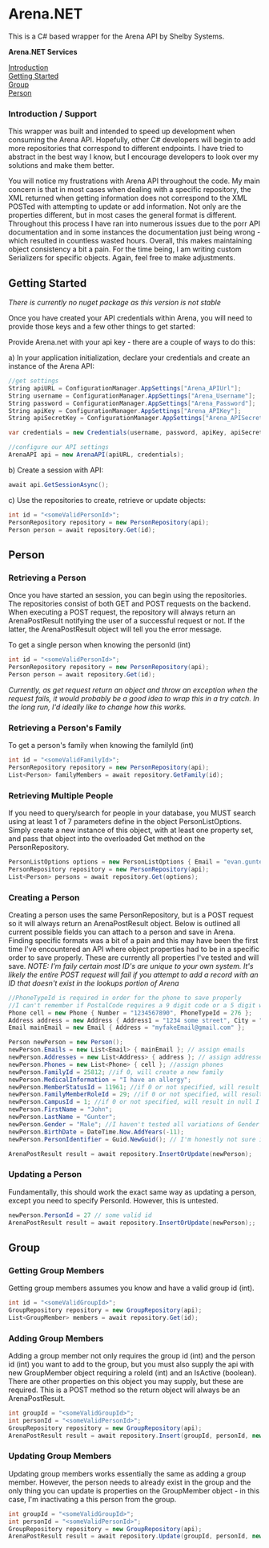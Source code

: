 # Arena.NET
This is a C# based wrapper for the Arena API by Shelby Systems. 

**Arena.NET Services**

[Introduction](#introduction--support)  
[Getting Started](#getting-started)  
[Group](#group)  
[Person](#person)  

### Introduction / Support
This wrapper was built and intended to speed up development when consuming the Arena API. Hopefully, other C# developers will begin to add more repositories that correspond to different endpoints. I have tried to abstract in the best way I know, but I encourage developers to look over my solutions and make them better. 

You will notice my frustrations with Arena API throughout the code. My main concern is that in most cases when dealing with a specific repository, the XML returned when getting information does not correspond to the XML POSTed with attempting to update or add information. Not only are the properties different, but in most cases the general format is different. Throughout this process I have ran into numerous issues due to the porr API documentation and in some instances the documentation just being wrong - which resulted in countless wasted hours. Overall, this makes maintaining object consistency a bit a pain. For the time being, I am writing custom Serializers for specific objects. Again, feel free to make adjustments.


Getting Started
--------
*There is currently no nuget package as this version is not stable*

Once you have created your API credentials within Arena, you will need to provide those keys and a few other things to get started:


Provide Arena.net with your api key - there are a couple of ways to do this:

a) In your application initialization, declare your credentials and create an instance of the Arena API:

```csharp
//get settings
String apiURL = ConfigurationManager.AppSettings["Arena_APIUrl"];
String username = ConfigurationManager.AppSettings["Arena_Username"];
String password = ConfigurationManager.AppSettings["Arena_Password"];
String apiKey = ConfigurationManager.AppSettings["Arena_APIKey"];
String apiSecretKey = ConfigurationManager.AppSettings["Arena_APISecret"];

var credentials = new Credentials(username, password, apiKey, apiSecretKey);

//configure our API settings
ArenaAPI api = new ArenaAPI(apiURL, credentials);
```

b) Create a session with API:

```csharp
await api.GetSessionAsync();
```

c) Use the repositories to create, retrieve or update objects:

```csharp
int id = "<someValidPersonId>";
PersonRepository repository = new PersonRepository(api);
Person person = await repository.Get(id);
```
Person
--------
### Retrieving a Person

Once you have started an session, you can begin using the repositories. The repositories consist of both GET and POST requests on the backend. When executing a POST request, the repository will always return an ArenaPostResult notifying the user of a successful request or not. If the latter, the ArenaPostResult object will tell you the error message.

To get a single person when knowing the personId (int)

```csharp
int id = "<someValidPersonId>";
PersonRepository repository = new PersonRepository(api);
Person person = await repository.Get(id);
```
*Currently, as get request return an object and throw an exception when the request fails, it would probably be a good idea to wrap this in a try catch. In the long run, I'd ideally like to change how this works.*

### Retrieving a Person's Family

To get a person's family when knowing the familyId (int)

```csharp
int id = "<someValidFamilyId>";
PersonRepository repository = new PersonRepository(api);
List<Person> familyMembers = await repository.GetFamily(id);
```

### Retrieving Multiple People

If you need to query/search for people in your database, you MUST search using at least 1 of 7 parameters define in the object PersonListOptions. Simply create a new instance of this object, with at least one property set, and pass that object into the overloaded Get method on the PersonRepository.

```csharp
PersonListOptions options = new PersonListOptions { Email = "evan.gunter@necchurch.org" };
PersonRepository repository = new PersonRepository(api);
List<Person> persons = await repository.Get(options);
```

### Creating a Person

Creating a person uses the same PersonRepository, but is a POST request so it will always return an ArenaPostResult object. Below is outlined all current possible fields you can attach to a person and save in Arena. Finding specific formats was a bit of a pain and this may have been the first time I've encountered an API where object properties had to be in a specific order to save properly. These are currently all properties I've tested and will save. 
*NOTE: I'm faily certain most ID's are unique to your own system. It's likely the entire POST request will fail if you attempt to add a record with an ID that doesn't exist in the lookups portion of Arena*

```csharp
//PhoneTypeId is required in order for the phone to save properly
//I can't remember if PostalCode requires a 9 digit code or a 5 digit will work fine
Phone cell = new Phone { Number = "1234567890", PhoneTypeId = 276 };
Address address = new Address { Address1 = "1234 some street", City = "Louisville", State = "KY", PostalCode = "402291485" };
Email mainEmail = new Email { Address = "myfakeEmail@gmail.com" };

Person newPerson = new Person();
newPerson.Emails = new List<Email> { mainEmail }; // assign emails
newPerson.Addresses = new List<Address> { address }; // assign addresses
newPerson.Phones = new List<Phone> { cell }; //assign phones
newPerson.FamilyId = 25812; //if 0, will create a new family
newPerson.MedicalInformation = "I have an allergy";
newPerson.MemberStatusId = 11961; //if 0 or not specified, will result in unknown
newPerson.FamilyMemberRoleId = 29; //if 0 or not specified, will result in unknown
newPerson.CampusId = 1; //if 0 or not specified, will result in null I think 
newPerson.FirstName = "John";
newPerson.LastName = "Gunter";
newPerson.Gender = "Male"; //I haven't tested all variations of Gender (M, F, Male, Female, Unkown, etc...), but Male for sure works
newPerson.BirthDate = DateTime.Now.AddYears(-11);
newPerson.PersonIdentifier = Guid.NewGuid(); // I'm honestly not sure if this saves, or how this would be useful because the API using Ids (ints)

ArenaPostResult result = await repository.InsertOrUpdate(newPerson);
```
### Updating a Person

Fundamentally, this should work the exact same way as updating a person, except you need to specify PersonId. However, this is untested.

```csharp
newPerson.PersonId = 27 // some valid id
ArenaPostResult result = await repository.InsertOrUpdate(newPerson);;
```

Group
--------
### Getting Group Members

Getting group members assumes you know and have a valid group id (int).

```csharp
int id = "<someValidGroupId>";
GroupRepository repository = new GroupRepository(api);
List<GroupMember> members = await repository.Get(id);
```
### Adding Group Members

Adding a group member not only requires the group id (int) and the person id (int) you want to add to the group, but you must also supply the api with new GroupMember object requiring a roleId (int) and an IsActive (boolean). There are other properties on this object you may supply, but these are required. This is a POST method so the return object will always be an ArenaPostResult.

```csharp
int groupId = "<someValidGroupId>";
int personId = "<someValidPersonId>";
GroupRepository repository = new GroupRepository(api);
ArenaPostResult result = await repository.Insert(groupId, personId, new GroupMember { IsActive = true, RoleId = 24 });
```
### Updating Group Members

Updating group members works essentially the same as adding a group member. However, the person needs to already exist in the group and the only thing you can update is properties on the GroupMember object - in this case, I'm inactivating a this person from the group.

```csharp
int groupId = "<someValidGroupId>";
int personId = "<someValidPersonId>";
GroupRepository repository = new GroupRepository(api);
ArenaPostResult result = await repository.Update(groupId, personId, new GroupMember { IsActive = false, RoleId = 24 });
```



